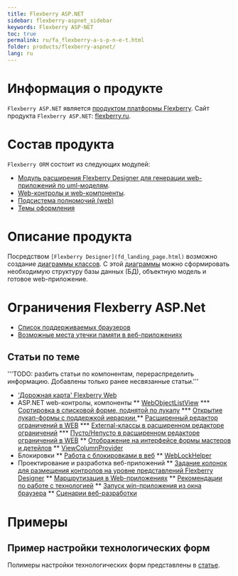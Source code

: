 ```yaml
---
title: Flexberry ASP.NET
sidebar: flexberry-aspnet_sidebar
keywords: Flexberry ASP-NET
toc: true
permalink: ru/fa_flexberry-a-s-p-n-e-t.html
folder: products/flexberry-aspnet/
lang: ru
---
```


# Информация о продукте
`Flexberry ASP.NET` является [продуктом платформы Flexberry](platform-structure.html). Сайт продукта `Flexberry ASP.NET`: [flexberry.ru](http://flexberry.ru/Flexberry/ForDevelopers/FlexberryASPNet).

# Состав продукта
`Flexberry ORM` состоит из следующих модулей:
* [Модуль расширения Flexberry Designer для генерации web-приложений по uml-моделям](flexberry-asp-net-case-plugin.html).
* [Web-контролы и web-компоненты](web-controls.html).
* [Подсистема полномочий (web)](right-manager-in--w-e-b.html)
* [Темы оформления](flexberry-asp-net-themes.html)

# Описание продукта
Посредством `[Flexberry Designer](fd_landing_page.html)` возможно создание [диаграммы классов](fd_class-diagram.html). С этой [диаграммы](fd_class-diagram.html) можно сформировать необходимую структуру базы данных (БД), объектную модель и готовое web-приложение.

# Ограничения Flexberry ASP.Net
* [Список поддерживаемых браузеров](browsers.html)
* [Возможные места утечки памяти в веб-приложениях](memory-leaks.html)

## Статьи по теме
'''TODO: разбить статьи по компонентам, перераспределить информацию. Добавлены только ранее несвязанные статьи.'''
* ['Дорожная карта' Flexberry Web](archive_road-map-web.html)
* ASP.NET web-контролы, компоненты
** [WebObjectListView](web-object-list-view.html)
*** [Сортировка в списковой форме, поднятой по лукапу](look-up-form-and-sort.html)
*** [Открытие лукап-формы с поддержкой иерархии ](look-up-form-hierarchy-w-o-l-v.html)
** [Расширенный редактор ограничений в WEB](advanced-limit-editor.html)
*** [External-классы в расширенном редакторе ограничений](web-limit-editor-and-external-class.html)
*** [Пусто/Непусто в расширенном редакторе ограничений в WEB](web-limit-editor-is-null.html)
** [Отображение на интерфейсе формы мастеров и детейлов](masters-and-details.html)
** [ViewColumnProvider](view-column-provider.html)
* Блокировки
** [Работа с блокировками в веб](working-with-locks--w-e-b.html)
** [WebLockHelper](web-lock-helper.html)
* Проектирование и разработка веб-приложений
** [Задание колонок для размещения контролов на уровне представлений Flexberry Designer](specify-column-to-accommodate-the-controls.html)
** [Маршрутизация в Web-приложениях](routing.html)
** [Рекомендации по работе с технологией](tech-recommendations.html)
** [Запуск win-приложения из окна браузера](win-app-start-from-browser.html)
** [Сценарии веб-разработки](scenario-web.html)

# Примеры
## Пример настройки технологических форм
Полимеры настройки технологических форм представлены в [статье](technological-forms-customization-example.html).
